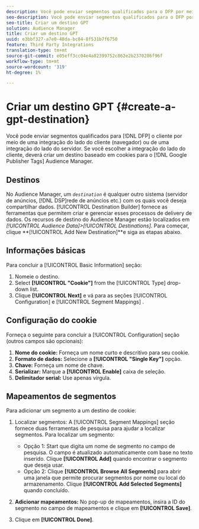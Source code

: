 ```yaml
---
description: Você pode enviar segmentos qualificados para o DFP por meio de uma integração do lado do cliente (navegador) ou de uma integração do lado do servidor. Se você escolher a integração do cliente, deverá criar um destino baseado em cookies para as Tags do Google Publisher no Audience Manager.
seo-description: Você pode enviar segmentos qualificados para o DFP por meio de uma integração do lado do cliente (navegador) ou de uma integração do lado do servidor. Se você escolher a integração do cliente, deverá criar um destino baseado em cookies para as Tags do Google Publisher no Audience Manager.
seo-title: Criar um destino GPT
solution: Audience Manager
title: Criar um destino GPT
uuid: e3bbf327-a7e0-48da-bc84-8f531b7f6750
feature: Third Party Integrations
translation-type: tm+mt
source-git-commit: e05eff3cc04e4a82399752c862e2b2370286f96f
workflow-type: tm+mt
source-wordcount: '319'
ht-degree: 1%

---
```



# Criar um destino GPT {#create-a-gpt-destination}

Você pode enviar segmentos qualificados para [!DNL DFP] o cliente por meio de uma integração do lado do cliente (navegador) ou de uma integração do lado do servidor. Se você escolher a integração do lado do cliente, deverá criar um destino baseado em cookies para o [!DNL Google Publisher Tags] Audience Manager.

## Destinos 

No Audience Manager, um *`destination`* é qualquer outro sistema (servidor de anúncios, [!DNL DSP]rede de anúncios etc.) com os quais você deseja compartilhar dados. [!UICONTROL Destination Builder] fornece as ferramentas que permitem criar e gerenciar esses processos de delivery de dados. Os recursos de destino do Audience Manager estão localizados em *[!UICONTROL Audience Data]>[!UICONTROL Destinations]*. Para começar, clique **[!UICONTROL Add New Destination]**e siga as etapas abaixo.

## Informações básicas

Para concluir a [!UICONTROL Basic Information] seção:

1. Nomeie o destino.
1. Select **[!UICONTROL "Cookie"]** from the [!UICONTROL Type] drop-down list.
1. Clique **[!UICONTROL Next]** e vá para as seções [!UICONTROL Configuration] e [!UICONTROL Segment Mappings] .

## Configuração do cookie

Forneça o seguinte para concluir a [!UICONTROL Configuration] seção (outros campos são opcionais):

1. **Nome do cookie:** Forneça um nome curto e descritivo para seu cookie.
1. **Formato de dados:** Selecione a **[!UICONTROL "Single Key"]** opção.
1. **Chave:** Forneça um nome de chave.
1. **Serializar:** Marque a **[!UICONTROL Enable]** caixa de seleção.
1. **Delimitador serial:** Use apenas vírgula.

## Mapeamentos de segmentos

Para adicionar um segmento a um destino de cookie:

1. Localizar segmentos: A [!UICONTROL Segment Mappings] seção fornece duas ferramentas de pesquisa para ajudar a localizar segmentos. Para localizar um segmento:

   * Opção 1: Start que digita um nome de segmento no campo de pesquisa. O campo é atualizado automaticamente com base no texto inserido. Clique **[!UICONTROL Add]** quando encontrar o segmento que deseja usar.
   * Opção 2: Clique **[!UICONTROL Browse All Segments]** para abrir uma janela que permite procurar segmentos por nome ou local do armazenamento. Clique **[!UICONTROL Add Selected Segments]** quando concluído.

1. **Adicionar mapeamentos:** No pop-up de mapeamentos, insira a ID do segmento no campo de mapeamentos e clique em **[!UICONTROL Save]**.

1. Clique em **[!UICONTROL Done]**.